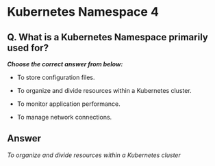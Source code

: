 # Kubernetes Namespace 4

## Q. What is a Kubernetes Namespace primarily used for?

***Choose the correct answer from below:***

  - To store configuration files.

  - To organize and divide resources within a Kubernetes cluster.

  - To monitor application performance.

  - To manage network connections.


## Answer
*To organize and divide resources within a Kubernetes cluster*

